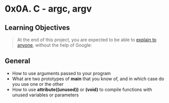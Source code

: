 # 0x0A. C - argc, argv

## Learning Objectives
> At the end of this project, you are expected to be able to [explain to anyone](https://alx-intranet.hbtn.io/rltoken/P3IGlnHQyySuo9hPXasUAA), without the help of Google:

## General
* How to use arguments passed to your program
* What are two prototypes of **main** that you know of, and in which case do you use one or the other
* How to use **__attribute__((unused))** or **(void)** to compile functions with unused variables or parameters